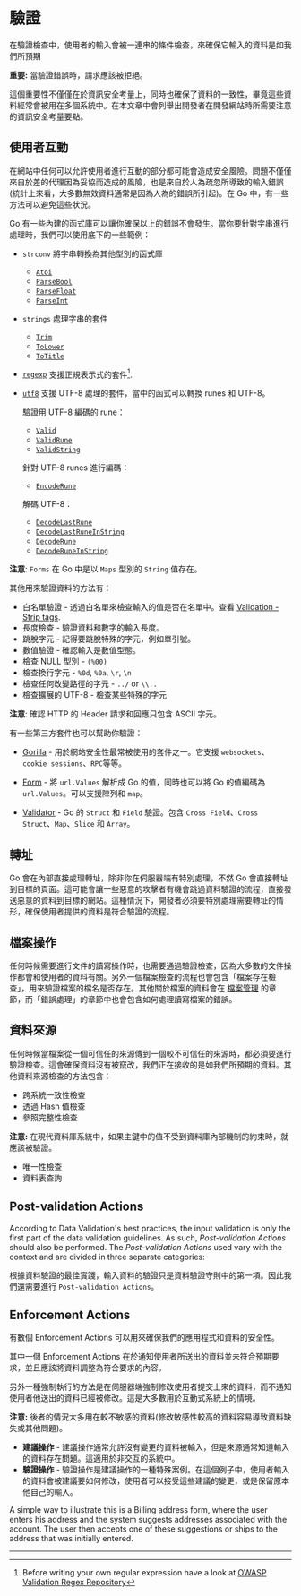 驗證
==========
在驗證檢查中，使用者的輸入會被一連串的條件檢查，來確保它輸入的資料是如我們所預期

**重要:** 當驗證錯誤時，請求應該被拒絕。

這個重要性不僅僅在於資訊安全考量上，同時也確保了資料的一致性，畢竟這些資料經常會被用在多個系統中。在本文章中會列舉出開發者在開發網站時所需要注意的資訊安全考量要點。

## 使用者互動
在網站中任何可以允許使用者進行互動的部分都可能會造成安全風險。問題不僅僅來自於差的代理因為妥協而造成的風險，也是來自於人為疏忽所導致的輸入錯誤(統計上來看，大多數無效資料通常是因為人為的錯誤所引起)。在 Go 中，有一些方法可以避免這些狀況。

Go 有一些內建的函式庫可以讓你確保以上的錯誤不會發生。當你要針對字串進行處理時，我們可以使用底下的一些範例：

* `strconv` 將字串轉換為其他型別的函式庫
    * [`Atoi`](https://golang.org/pkg/strconv/#Atoi)
    * [`ParseBool`](https://golang.org/pkg/strconv/#ParseBool)
    * [`ParseFloat`](https://golang.org/pkg/strconv/#ParseFloat)
    * [`ParseInt`](https://golang.org/pkg/strconv/#ParseInt)
* `strings` 處理字串的套件
    * [`Trim`](https://golang.org/pkg/strings/#Trim)
    * [`ToLower`](https://golang.org/pkg/strings/#ToLower)
    * [`ToTitle`](https://golang.org/pkg/strings/#ToTitle)
* [`regexp`][4] 支援正規表示式的套件[^1].
* [`utf8`][9] 支援 UTF-8 處理的套件，當中的函式可以轉換 runes 和 UTF-8。

  驗證用 UTF-8 編碼的 rune：
    * [`Valid`](https://golang.org/pkg/unicode/utf8/#Valid)
    * [`ValidRune`](https://golang.org/pkg/unicode/utf8/#ValidRune)
    * [`ValidString`](https://golang.org/pkg/unicode/utf8/#ValidString)

  針對 UTF-8 runes 進行編碼：
    * [`EncodeRune`](https://golang.org/pkg/unicode/utf8/#EncodeRune)

  解碼 UTF-8：
    * [`DecodeLastRune`](https://golang.org/pkg/unicode/utf8/#DecodeLastRune)
    * [`DecodeLastRuneInString`](https://golang.org/pkg/unicode/utf8/#DecodeLastRuneInString)
    * [`DecodeRune`](https://golang.org/pkg/unicode/utf8/#DecodeLastRune)
    * [`DecodeRuneInString`](https://golang.org/pkg/unicode/utf8/#DecodeRuneInString)


**注意**: `Forms` 在 Go 中是以 `Maps` 型別的 `String` 值存在。

其他用來驗證資料的方法有：

* 白名單驗證 - 透過白名單來檢查輸入的值是否在名單中。查看 [Validation - Strip tags][1].
* 長度檢查 - 驗證資料和數字的輸入長度。
* 跳脫字元 - 記得要跳脫特殊的字元，例如單引號。
* 數值驗證 - 確認輸入是數值型態。
* 檢查 NULL 型別 - `(%00)`
* 檢查換行字元 - `%0d`, `%0a`, `\r`, `\n`
* 檢查任何改變路徑的字元 - `../` or `\\..`
* 檢查擴展的 UTF-8 - 檢查某些特殊的字元

**注意**: 確認 HTTP 的 Header 請求和回應只包含 ASCII 字元。

有一些第三方套件也可以幫助你驗證：

* [Gorilla][6] - 用於網站安全性最常被使用的套件之一。它支援 `websockets`、`cookie sessions`、`RPC`等等。

* [Form][7] - 將 `url.Values` 解析成 Go 的值，同時也可以將 Go 的值編碼為 `url.Values`。可以支援陣列和 `map`。

* [Validator][8] - Go 的 `Struct` 和 `Field` 驗證。包含 `Cross Field`、`Cross Struct`、`Map`、`Slice` 和 `Array`。

## 轉址

Go 會在內部直接處理轉址，除非你在伺服器端有特別處理，不然 Go 會直接轉址到目標的頁面。這可能會讓一些惡意的攻擊者有機會跳過資料驗證的流程，直接發送惡意的資料到目標的網站。這種情況下，開發者必須要特別處理需要轉址的情形，確保使用者提供的資料是符合驗證的流程。

## 檔案操作

任何時候需要進行文件的讀寫操作時，也需要通過驗證檢查，因為大多數的文件操作都會和使用者的資料有關。另外一個檔案檢查的流程也會包含「檔案存在檢查」，用來驗證檔案的檔名是否存在。其他關於檔案的資料會在 [檔案管理][2] 的章節，而「錯誤處理」的章節中也會包含如何處理讀寫檔案的錯誤。

## 資料來源

任何時候當檔案從一個可信任的來源傳到一個較不可信任的來源時，都必須要進行驗證檢查。這會確保資料沒有被竄改，我們正在接收的是如我們所預期的資料。其他資料來源檢查的方法包含：

* 跨系統一致性檢查
* 透過 Hash 值檢查
* 參照完整性檢查

**注意:** 在現代資料庫系統中，如果主鍵中的值不受到資料庫內部機制的約束時，就應該被驗證。

* 唯一性檢查
* 資料表查詢

## Post-validation Actions

According to Data Validation's best practices, the input validation is only
the first part of the data validation guidelines. As such,
_Post-validation Actions_ should also be performed.
The _Post-validation Actions_ used vary with the context and are divided in
three separate categories:

根據資料驗證的最佳實踐，輸入資料的驗證只是資料驗證守則中的第一項。因此我們還需要進行 `Post-validation Actions`。

## Enforcement Actions

有數個 Enforcement Actions 可以用來確保我們的應用程式和資料的安全性。

其中一個 Enforcement Actions 在於通知使用者所送出的資料並未符合預期要求，並且應該將資料調整為符合要求的內容。

另外一種強制執行的方法是在伺服器端強制修改使用者提交上來的資料，而不通知使用者他送出的資料已經被修改。這是大多數用於互動式系統上的情境。

**注意:** 後者的情況大多用在較不敏感的資料(修改敏感性較高的資料容易導致資料缺失或其他問題)。

* **建議操作** - 建議操作通常允許沒有變更的資料被輸入，但是來源通常知道輸入的資料存在問題。這適用於非交互的系統中。
* **驗證操作** - 驗證操作是建議操作的一種特殊案例。在這個例子中，使用者輸入的資料會被建議要如何修改，使用者可以接受這些建議的變更，或是保留原本他自己的輸入。

A simple way to illustrate this is a Billing address form, where the user
enters his address and the system suggests addresses associated with the
account. The user then accepts one of these suggestions or ships to the address
that was initially entered.

---

[^1]: Before writing your own regular expression have a look at [OWASP Validation Regex Repository][5]

[1]: sanitization.md
[2]: ../file-management/README.md
[3]: ../error-handling-logging/README.md
[4]: https://golang.org/pkg/regexp/
[5]: https://www.owasp.org/index.php/OWASP_Validation_Regex_Repository
[6]: https://github.com/gorilla/
[7]: https://github.com/go-playground/form
[8]: https://github.com/go-playground/validator
[9]: https://golang.org/pkg/unicode/utf8/
